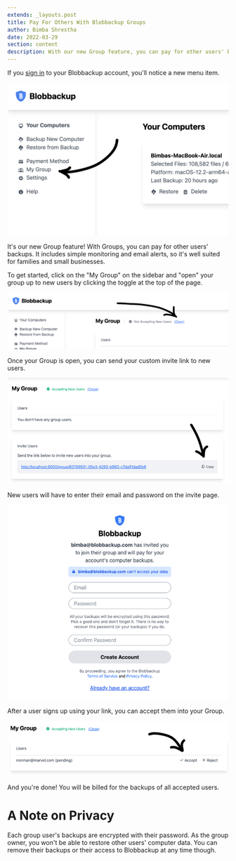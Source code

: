 ```yaml
---
extends: _layouts.post
title: Pay For Others With Blobbackup Groups
author: Bimba Shrestha
date: 2022-03-29
section: content
description: With our new Group feature, you can pay for other users' backups. It includes simple monitoring and email alerts, so it's well suited for families and small businesses. Have new users register with your Group link to start using the Group feature.
---
```


If you [sign in](https://app.blobbackup.com) to your Blobbackup account, you'll notice a new menu item.

<img src="/assets/images/groups-dashboard.png" class="my-10">

It's our new Group feature! With Groups, you can pay for other users' backups. It includes simple monitoring and email alerts, so it's well suited for families and small businesses. 

To get started, click on the "My Group" on the sidebar and "open" your group up to new users by clicking the toggle at the top of the page.

<img src="/assets/images/groups-toggle.png" class="my-10">

Once your Group is open, you can send your custom invite link to new users.

<img src="/assets/images/groups-copy.png" class="my-10">

New users will have to enter their email and password on the invite page.

<img src="/assets/images/groups-invite.png" class="my-10">

After a user signs up using your link, you can accept them into your Group.

<img src="/assets/images/groups-accept.png" class="my-10">

And you're done! You will be billed for the backups of all accepted users. 

# A Note on Privacy

Each group user's backups are encrypted with their password. As the group owner, you won't be able to restore other users' computer data. You can remove their backups or their access to Blobbackup at any time though.
